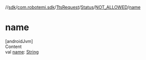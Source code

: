 //[sdk](../../../../../index.md)/[com.robotemi.sdk](../../../index.md)/[TtsRequest](../../index.md)/[Status](../index.md)/[NOT_ALLOWED](index.md)/[name](name.md)



# name  
[androidJvm]  
Content  
val [name](name.md): [String](https://kotlinlang.org/api/latest/jvm/stdlib/kotlin/-string/index.html)  



